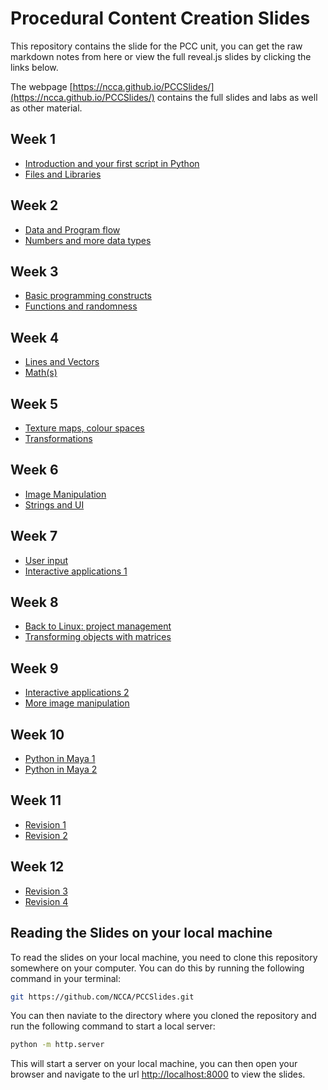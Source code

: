 # Procedural Content Creation Slides

This repository contains the slide for the PCC unit, you can get the raw markdown notes from here or view the full reveal.js slides by clicking the links below.

The webpage [https://ncca.github.io/PCCSlides/](https://ncca.github.io/PCCSlides/) contains the full slides and labs as well as other material. 

## Week 1

- [Introduction and your first script in Python](https://ncca.github.io/PCCSlides/Lecture1) 
- [Files and Libraries](https://ncca.github.io/PCCSlides/Lecture2)

## Week 2

- [Data and Program flow](https://ncca.github.io/PCCSlides/Lecture3)
- [Numbers and more data types](https://ncca.github.io/PCCSlides/Lecture4)


## Week 3

- [Basic programming constructs](https://ncca.github.io/PCCSlides/Lecture5)
- [Functions and randomness](https://ncca.github.io/PCCSlides/Lecture6)

## Week 4

- [Lines and Vectors](https://ncca.github.io/PCCSlides/Lecture7)
- [Math(s)](https://ncca.github.io/PCCSlides/Lecture8)

## Week 5

- [Texture maps, colour spaces](https://ncca.github.io/PCCSlides/Lecture9)
- [Transformations](https://ncca.github.io/PCCSlides/Lecture10)

## Week 6

- [Image Manipulation](https://ncca.github.io/PCCSlides/Lecture11)
- [Strings and UI](https://ncca.github.io/PCCSlides/Lecture12)

## Week 7

- [User input](https://ncca.github.io/PCCSlides/Lecture13)
- [Interactive applications 1](https://ncca.github.io/PCCSlides/Lecture14)

## Week 8

- [Back to Linux: project management](https://ncca.github.io/PCCSlides/Lecture15)
- [Transforming objects with matrices](https://ncca.github.io/PCCSlides/Lecture16)

## Week 9

- [Interactive applications 2](https://ncca.github.io/PCCSlides/Lecture17)
- [More image manipulation](https://ncca.github.io/PCCSlides/Lecture18)

## Week 10

- [Python in Maya 1](https://ncca.github.io/PCCSlides/Lecture19)
- [Python in Maya 2](https://ncca.github.io/PCCSlides/Lecture20)

## Week 11

- [Revision 1](https://ncca.github.io/PCCSlides/Lecture11)
- [Revision 2](https://ncca.github.io/PCCSlides/Lab11)

## Week 12

- [Revision 3](https://ncca.github.io/PCCSlides/Lecture12)
- [Revision 4](https://ncca.github.io/PCCSlides/Lab12)


## Reading the Slides on your local machine

To read the slides on your local machine, you need to clone this repository somewhere on your computer. You can do this by running the following command in your terminal:

```bash
git https://github.com/NCCA/PCCSlides.git
```

You can then naviate to the directory where you cloned the repository and run the following command to start a local server:

```bash
python -m http.server
```

This will start a server on your local machine, you can then open your browser and navigate to the url [http://localhost:8000](http://localhost:8000) to view the slides.